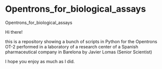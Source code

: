 # Opentrons_for_biological_assays

Opentrons_for_biological_assays

Hi there!

this is a repository showing a bunch of scripts in Python for the Opentrons OT-2 performed in a laboratory of a research center of a Spanish pharmaceutical company in Barelona by Javier Lomas (Senior Scientist)

I hope you enjoy as much as I did.




